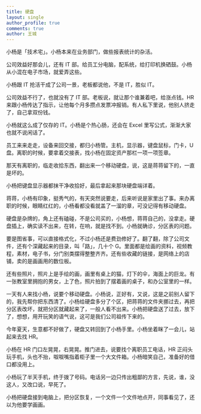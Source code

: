 ```yaml
---
title: 硬盘
layout: single
author_profile: true
comments: true
author: 王城
---
```


小杨是「技术宅」。小杨本来在业务部门，做些报表统计的杂活。

公司效益好那会儿，还有 IT 部。给员工分电脑，配系统，给打印机换硒鼓。小杨从小混在电子市场，就爱弄这些。

小杨跟 IT 抢活干成了公司一景，老板都说他，不是 IT，胜似 IT。

公司效益不行了，也就没有了 IT 部。老板说，就让那个谁兼着吧，给涨点钱。HR 来跟小杨传达了指示，让他每个月多攒点发票冲报销。有人私下里说，他别人挤走了，自己拿双份钱。

小杨就这么成了仅存的 IT。小杨是个热心肠，还会在 Excel 里写公式，渐渐大家也就不说闲话了。

员工来来走走，设备来回交接，都归小杨管。主机，显示器，键盘鼠标，门卡，U 盘。离职的时候，要拿着交接表，找小杨在固定资产那栏一项一项签章。

那天有离职的，临走收拾东西，翻出来一个移动硬盘，说，这是蒋蒋留下的，一直是坏的。

小杨把键盘显示器都抹干净收拾好，最后拿起来那块硬盘端详着。

蒋蒋，小杨有印象，挺秀气的，有天突然说要走，后来听说是家里出了事。来办离职的时候，眼睛红红的，小杨看都没看就盖了一溜的章，可没记得有移动硬盘。

硬盘是杂牌的，角上还有磕碰，不是公司买的，小杨想，蒋蒋自己的，没拿走。硬盘插上，确实读不出来，在转，在响，就是找不到。小杨就确诊，分区表的问题。

要是图省事，可以直接格式化，不过小杨还是费劲修好了。翻了翻，除了公司文件，还有个深藏起来的目录，叫「路」，几十个 G。里面都是绘画的资料，视频教程，素材，电子书，分门别类摆得整整齐齐。还有些收藏的链接，是网络上的店铺，卖的是画画用的数位板。

还有些照片，照片上是手绘的画，画里有桌上的猫，灯下的伞，海面上的巨龙。有一张教室里拥抱的男女，上了色，照片拍到了摆着画的桌子，和办公室里的一样。

一天有人来找小杨，说要个移动硬盘。小杨说，正好有，又说，这是之前别人留下的，我先帮你把东西清了。小杨给硬盘多分了个区，把蒋蒋的文件夹挪过去，再把分区表改坏，就把分区就藏起来了，一般人看不出来。小杨把硬盘送了过去，放下了，想想，用开玩笑的语气说，这可是我们公司祖传下来的。

今年夏天，生意都不好做了，硬盘又转回到了小杨手里。小杨坐着眯了一会儿，站起来去找 HR。

小杨在 HR 门口左晃晃，右晃晃。推门进去，说要找个离职员工电话，HR 正闷头玩手机，头也不抬，呶呶嘴指着柜子里一个大文件箱。小杨暗笑自己，准备好的借口都没用上。

小杨玩了半天手机，终于拨了号码。电话另一边只传出粗鄙的方言，先说，谁，没这人，又改口说，早死了。

小杨把硬盘接到电脑上，把分区恢复，一个文件一个文件地点开，同事看见了，还以为他要学画画。